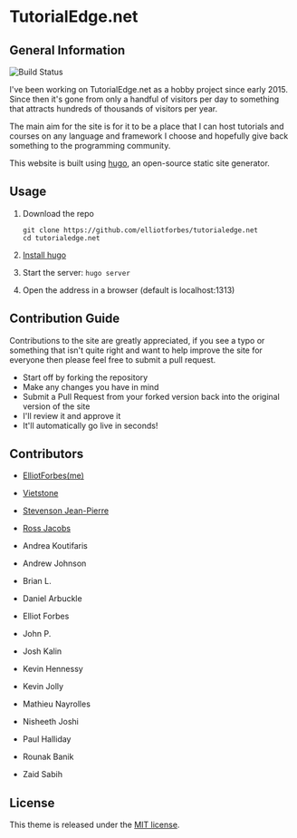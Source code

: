 # TutorialEdge.net

## General Information

![Build Status](https://travis-ci.org/elliotforbes/tutorialedge.net.svg?branch=master)

I've been working on TutorialEdge.net as a hobby project since early 2015. Since
then it's gone from only a handful of visitors per day to something that
attracts hundreds of thousands of visitors per year.

The main aim for the site is for it to be a place that I can host tutorials and
courses on any language and framework I choose and hopefully give back something
to the programming community.

This website is built using [hugo](https://gohugo.io/), an open-source static
site generator.

## Usage

1. Download the repo

   ```
   git clone https://github.com/elliotforbes/tutorialedge.net
   cd tutorialedge.net
   ```

2. [Install hugo](https://gohugo.io/getting-started/installing/)

3. Start the server: `hugo server`

4. Open the address in a browser (default is localhost:1313)

## Contribution Guide

Contributions to the site are greatly appreciated, if you see a typo or
something that isn't quite right and want to help improve the site for everyone
then please feel free to submit a pull request.

- Start off by forking the repository
- Make any changes you have in mind
- Submit a Pull Request from your forked version back into the original version
  of the site
- I'll review it and approve it
- It'll automatically go live in seconds!

## Contributors

- [ElliotForbes(me)](https://github.com/elliotforbes)
- [Vietstone](https://github.com/vietstone)
- [Stevenson Jean-Pierre](https://github.com/Sjeanpierre)
- [Ross Jacobs](https://github.com/pocc)

- Andrea Koutifaris
- Andrew Johnson
- Brian L.
- Daniel Arbuckle
- Elliot Forbes
- John P.
- Josh Kalin
- Kevin Hennessy
- Kevin Jolly
- Mathieu Nayrolles
- Nisheeth Joshi
- Paul Halliday
- Rounak Banik
- Zaid Sabih

## License

This theme is released under the
[MIT license](//github.com/Vimux/blank/blob/master/LICENSE.md).
